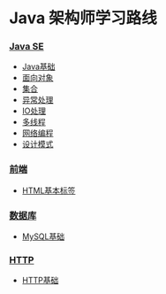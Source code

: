 # Java 架构师学习路线

### [Java SE](docs/JavaSE)
* [Java基础](docs/JavaSE/Java基础.md)
* [面向对象](docs/JavaSE/面向对象.md)
* [集合](docs/JavaSE/集合.md)
* [异常处理](docs/JavaSE/异常处理.md)
* [IO处理](docs/JavaSE/IO处理.md)
* [多线程](docs/JavaSE/多线程.md)
* [网络编程](docs/JavaSE/网络编程.md)
* [设计模式](docs/JavaSE/设计模式.md)

### [前端](docs/前端)
* [HTML基本标签]()
### [数据库](docs/数据库)
* [MySQL基础]()

### [HTTP](docs/HTTP)
* [HTTP基础](docs/HTTP/HTTP基础.md)


